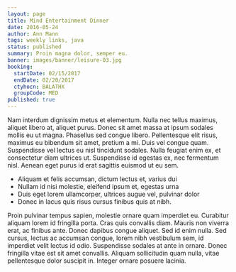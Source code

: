 ```yaml
---
layout: page
title: Mind Entertainment Dinner
date: 2016-05-24
author: Ann Mann
tags: weekly links, java
status: published
summary: Proin magna dolor, semper eu.
banner: images/banner/leisure-03.jpg
booking:
  startDate: 02/15/2017
  endDate: 02/20/2017
  ctyhocn: BALATHX
  groupCode: MED
published: true
---
```

Nam interdum dignissim metus et elementum. Nulla nec tellus maximus, aliquet libero at, aliquet purus. Donec sit amet massa at ipsum sodales mollis eu ut magna. Phasellus sed congue libero. Pellentesque elit risus, maximus eu bibendum sit amet, pretium a mi. Duis vel congue quam. Suspendisse vel lectus eu nisl tincidunt sodales. Nulla feugiat enim ex, et consectetur diam ultrices ut. Suspendisse id egestas ex, nec fermentum nisl. Aenean eget purus id erat sagittis euismod ut eu sem.

* Aliquam et felis accumsan, dictum lectus et, varius dui
* Nullam id nisi molestie, eleifend ipsum et, egestas urna
* Duis eget lorem ullamcorper, ultrices augue vel, pulvinar dolor
* Donec in lacus quis risus cursus finibus quis at nibh.

Proin pulvinar tempus sapien, molestie ornare quam imperdiet eu. Curabitur aliquam lorem id fringilla porta. Cras quis convallis diam. Mauris non viverra erat, ac finibus ante. Donec dapibus congue aliquet. Sed id enim nulla. Sed cursus, lectus ac accumsan congue, lorem nibh vestibulum sem, id imperdiet velit lectus id odio. Suspendisse sodales at ante in ornare. Donec fringilla vitae est sit amet convallis. Aliquam sollicitudin quam nulla, vitae pellentesque dolor suscipit in. Integer ornare posuere lacinia.
